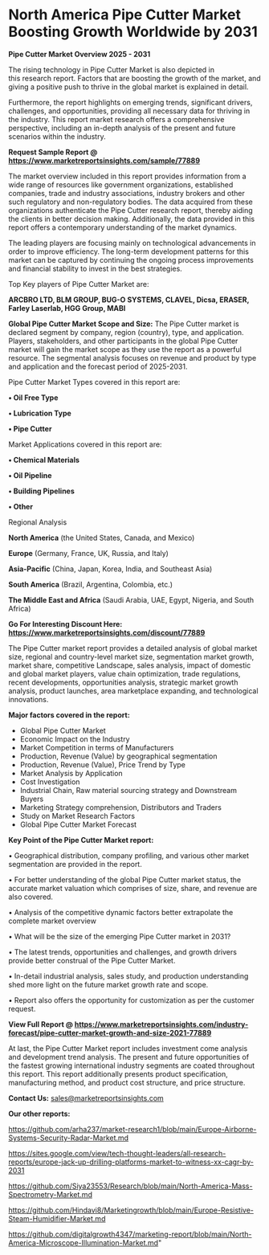 # North America Pipe Cutter Market Boosting Growth Worldwide by 2031

<Strong> Pipe Cutter Market Overview 2025 - 2031</strong>

The rising technology in Pipe Cutter Market is also depicted in this research report. Factors that are boosting the growth of the market, and giving a positive push to thrive in the global market is explained in detail.

Furthermore, the report highlights on emerging trends, significant drivers, challenges, and opportunities, providing all necessary data for thriving in the industry. This report market research offers a comprehensive perspective, including an in-depth analysis of the present and future scenarios within the industry.

<strong>Request Sample Report @ <a href=https://www.marketreportsinsights.com/sample/77889>https://www.marketreportsinsights.com/sample/77889</a></strong>

The market overview included in this report provides information from a wide range of resources like government organizations, established companies, trade and industry associations, industry brokers and other such regulatory and non-regulatory bodies. The data acquired from these organizations authenticate the Pipe Cutter research report, thereby aiding the clients in better decision making. Additionally, the data provided in this report offers a contemporary understanding of the market dynamics.

The leading players are focusing mainly on technological advancements in order to improve efficiency. The long-term development patterns for this market can be captured by continuing the ongoing process improvements and financial stability to invest in the best strategies.

Top Key players of Pipe Cutter Market are:

<strong>ARCBRO LTD, BLM GROUP, BUG-O SYSTEMS, CLAVEL, Dicsa, ERASER, Farley Laserlab, HGG Group, MABI</strong>

<strong><b>Global Pipe Cutter Market Scope and Size:</b></strong>
The Pipe Cutter market is declared segment by company, region (country), type, and application. Players, stakeholders, and other participants in the global Pipe Cutter market will gain the market scope as they use the report as a powerful resource. The segmental analysis focuses on revenue and product by type and application and the forecast period of 2025-2031.

Pipe Cutter Market Types covered in this report are:

<strong>• Oil Free Type

• Lubrication Type

• Pipe Cutter</strong>

Market Applications covered in this report are:

<strong>• Chemical Materials

• Oil Pipeline

• Building Pipelines

• Other</strong> 

Regional Analysis

<strong>North America</strong> (the United States, Canada, and Mexico)

<strong>Europe</strong> (Germany, France, UK, Russia, and Italy)

<strong>Asia-Pacific</strong> (China, Japan, Korea, India, and Southeast Asia)

<strong>South America</strong> (Brazil, Argentina, Colombia, etc.)

<strong>The Middle East and Africa</strong> (Saudi Arabia, UAE, Egypt, Nigeria, and South Africa)

<strong>Go For Interesting Discount Here: <a href=https://www.marketreportsinsights.com/discount/77889>https://www.marketreportsinsights.com/discount/77889</a></strong>

The Pipe Cutter market report provides a detailed analysis of global market size, regional and country-level market size, segmentation market growth, market share, competitive Landscape, sales analysis, impact of domestic and global market players, value chain optimization, trade regulations, recent developments, opportunities analysis, strategic market growth analysis, product launches, area marketplace expanding, and technological innovations.

<strong><b>Major factors covered in the report:</b></strong>
<ul>
  <li>Global Pipe Cutter Market </li>
  <li>Economic Impact on the Industry</li>
  <li>Market Competition in terms of Manufacturers</li>
  <li>Production, Revenue (Value) by geographical segmentation</li>
  <li>Production, Revenue (Value), Price Trend by Type</li>
  <li>Market Analysis by Application</li>
  <li>Cost Investigation</li>
  <li>Industrial Chain, Raw material sourcing strategy and Downstream Buyers</li>
  <li>Marketing Strategy comprehension, Distributors and Traders</li>
  <li>Study on Market Research Factors</li>
  <li>Global Pipe Cutter Market Forecast</li>
</ul>

<strong><b>Key Point of the Pipe Cutter Market report:</b></strong>

• Geographical distribution, company profiling, and various other market segmentation are provided in the report.

• For better understanding of the global Pipe Cutter market status, the accurate market valuation which comprises of size, share, and revenue are also covered.

• Analysis of the competitive dynamic factors better extrapolate the complete market overview

• What will be the size of the emerging Pipe Cutter market in 2031?

• The latest trends, opportunities and challenges, and growth drivers provide better construal of the Pipe Cutter Market.

• In-detail industrial analysis, sales study, and production understanding shed more light on the future market growth rate and scope.

• Report also offers the opportunity for customization as per the customer request.

<strong><b>View Full Report @ <a href=https://www.marketreportsinsights.com/industry-forecast/pipe-cutter-market-growth-and-size-2021-77889>https://www.marketreportsinsights.com/industry-forecast/pipe-cutter-market-growth-and-size-2021-77889</a></b></strong>


At last, the Pipe Cutter Market report includes investment come analysis and development trend analysis. The present and future opportunities of the fastest growing international industry segments are coated throughout this report. This report additionally presents product specification, manufacturing method, and product cost structure, and price structure.

<strong>Contact Us:</strong>
sales@marketreportsinsights.com

<strong>Our other reports:</strong>

<a href=https://github.com/arha237/market-research1/blob/main/Europe-Airborne-Systems-Security-Radar-Market.md>https://github.com/arha237/market-research1/blob/main/Europe-Airborne-Systems-Security-Radar-Market.md</a>

<a href=https://sites.google.com/view/tech-thought-leaders/all-research-reports/europe-jack-up-drilling-platforms-market-to-witness-xx-cagr-by-2031>https://sites.google.com/view/tech-thought-leaders/all-research-reports/europe-jack-up-drilling-platforms-market-to-witness-xx-cagr-by-2031</a>

<a href=https://github.com/Siya23553/Research/blob/main/North-America-Mass-Spectrometry-Market.md>https://github.com/Siya23553/Research/blob/main/North-America-Mass-Spectrometry-Market.md</a>

<a href=https://github.com/Hindavi8/Marketingrowth/blob/main/Europe-Resistive-Steam-Humidifier-Market.md>https://github.com/Hindavi8/Marketingrowth/blob/main/Europe-Resistive-Steam-Humidifier-Market.md</a>

<a href=https://github.com/digitalgrowth4347/marketing-report/blob/main/North-America-Microscope-Illumination-Market.md>https://github.com/digitalgrowth4347/marketing-report/blob/main/North-America-Microscope-Illumination-Market.md</a>"
